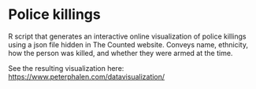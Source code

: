 # Police killings
R script that generates an interactive online visualization of police killings using a json file hidden in The Counted website. Conveys name, ethnicity, how the person was killed, and whether they were armed at the time. 

See the resulting visualization here: https://www.peterphalen.com/datavisualization/